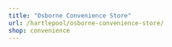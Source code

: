 ```yaml
---
title: "Osborne Convenience Store"
url: /hartlepool/osborne-convenience-store/
shop: convenience
---
```

